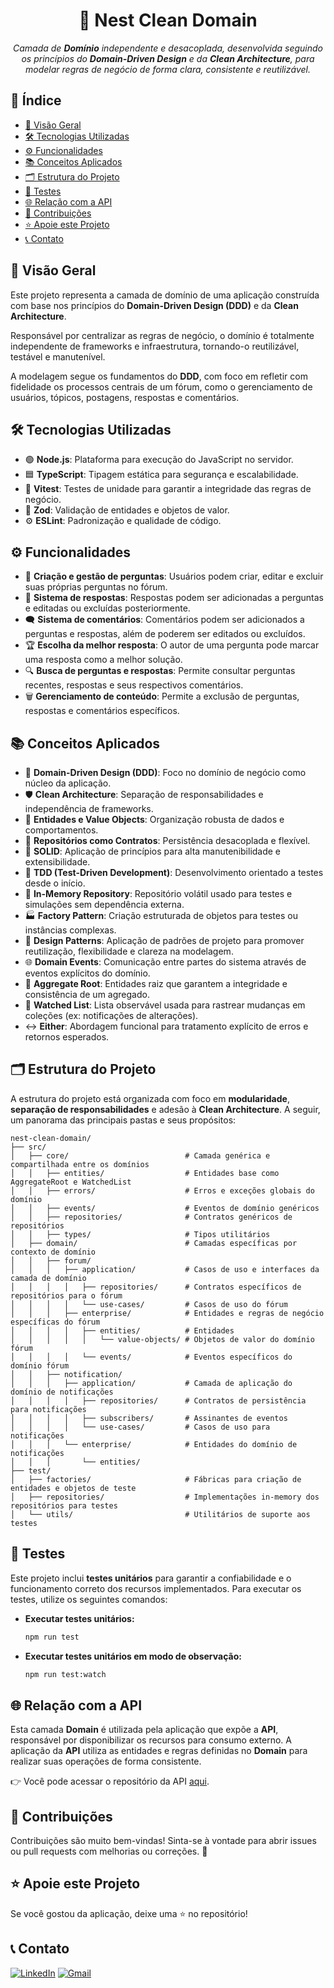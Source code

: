 <h1 align="center">🧩 Nest Clean Domain</h1>

<p align="center"><i>Camada de <b>Domínio</b> independente e desacoplada, desenvolvida seguindo os princípios do <b>Domain-Driven Design</b> e da <b>Clean Architecture</b>, para modelar regras de negócio de forma clara, consistente e reutilizável.</i></p>

## 📑 Índice

- [📖 Visão Geral](#-visão-geral)
- [🛠️ Tecnologias Utilizadas](#️-tecnologias-utilizadas)
- [⚙️ Funcionalidades](#️-funcionalidades)
- [📚 Conceitos Aplicados](#-conceitos-aplicados)
- [🗂️ Estrutura do Projeto](#️-estrutura-do-projeto)
- [🧪 Testes](#-testes)
- [🌐 Relação com a API](#-relação-com-a-api)
- [🤝 Contribuições](#-contribuições)
- [⭐ Apoie este Projeto](#-apoie-este-projeto)
- [📞 Contato](#-contato)

## 📖 Visão Geral

Este projeto representa a camada de domínio de uma aplicação construída com base nos princípios do **Domain-Driven Design (DDD)** e da **Clean Architecture**.

Responsável por centralizar as regras de negócio, o domínio é totalmente independente de frameworks e infraestrutura, tornando-o reutilizável, testável e manutenível.

A modelagem segue os fundamentos do **DDD**, com foco em refletir com fidelidade os processos centrais de um fórum, como o gerenciamento de usuários, tópicos, postagens, respostas e comentários.

## 🛠️ Tecnologias Utilizadas

- 🟢 **Node.js**: Plataforma para execução do JavaScript no servidor.
- 🟦 **TypeScript**: Tipagem estática para segurança e escalabilidade.
- 🧪 **Vitest**: Testes de unidade para garantir a integridade das regras de negócio.
- 🧩 **Zod**: Validação de entidades e objetos de valor.
- ⚙️ **ESLint**: Padronização e qualidade de código.

## ⚙️ Funcionalidades

- 📝 **Criação e gestão de perguntas**: Usuários podem criar, editar e excluir suas próprias perguntas no fórum.
- 💬 **Sistema de respostas**: Respostas podem ser adicionadas a perguntas e editadas ou excluídas posteriormente.
- 🗨️ **Sistema de comentários**: Comentários podem ser adicionados a perguntas e respostas, além de poderem ser editados ou excluídos.
- 🏆 **Escolha da melhor resposta**: O autor de uma pergunta pode marcar uma resposta como a melhor solução.
- 🔍 **Busca de perguntas e respostas**: Permite consultar perguntas recentes, respostas e seus respectivos comentários.
- 🗑️ **Gerenciamento de conteúdo**: Permite a exclusão de perguntas, respostas e comentários específicos.

## 📚 Conceitos Aplicados

- 🧩 **Domain-Driven Design (DDD)**: Foco no domínio de negócio como núcleo da aplicação.
- 🛡️ **Clean Architecture**: Separação de responsabilidades e independência de frameworks.
- 🧱 **Entidades e Value Objects**: Organização robusta de dados e comportamentos.
- 🧩 **Repositórios como Contratos**: Persistência desacoplada e flexível.
- 🧹 **SOLID**: Aplicação de princípios para alta manutenibilidade e extensibilidade.
- 🧪 **TDD (Test-Driven Development)**: Desenvolvimento orientado a testes desde o início.
- 🔄 **In-Memory Repository**: Repositório volátil usado para testes e simulações sem dependência externa.
- 🏭 **Factory Pattern**: Criação estruturada de objetos para testes ou instâncias complexas.
- 🧠 **Design Patterns**: Aplicação de padrões de projeto para promover reutilização, flexibilidade e clareza na modelagem.
- 🌐 **Domain Events**: Comunicação entre partes do sistema através de eventos explícitos do domínio.
- 🔗 **Aggregate Root**: Entidades raiz que garantem a integridade e consistência de um agregado.
- 📜 **Watched List**: Lista observável usada para rastrear mudanças em coleções (ex: notificações de alterações).
- ↔️ **Either**: Abordagem funcional para tratamento explícito de erros e retornos esperados.

## 🗂️ Estrutura do Projeto

A estrutura do projeto está organizada com foco em **modularidade**, **separação de responsabilidades** e adesão à **Clean Architecture**. A seguir, um panorama das principais pastas e seus propósitos:

```plaintext
nest-clean-domain/
├── src/
│   ├── core/                          # Camada genérica e compartilhada entre os domínios
│   │   ├── entities/                  # Entidades base como AggregateRoot e WatchedList
│   │   ├── errors/                    # Erros e exceções globais do domínio
│   │   ├── events/                    # Eventos de domínio genéricos
│   │   ├── repositories/              # Contratos genéricos de repositórios
│   │   ├── types/                     # Tipos utilitários
│   ├── domain/                        # Camadas específicas por contexto de domínio
│   │   ├── forum/
│   │   │   ├── application/           # Casos de uso e interfaces da camada de domínio
│   │   │   │   ├── repositories/      # Contratos específicos de repositórios para o fórum
│   │   │   │   └── use-cases/         # Casos de uso do fórum
│   │   │   ├── enterprise/            # Entidades e regras de negócio específicas do fórum
│   │   │   │   ├── entities/          # Entidades
│   │   │   │   │   └── value-objects/ # Objetos de valor do domínio fórum
│   │   │   │   └── events/            # Eventos específicos do domínio fórum
│   │   ├── notification/
│   │   │   ├── application/           # Camada de aplicação do domínio de notificações
│   │   │   │   ├── repositories/      # Contratos de persistência para notificações
│   │   │   │   ├── subscribers/       # Assinantes de eventos
│   │   │   │   └── use-cases/         # Casos de uso para notificações
│   │   │   └── enterprise/            # Entidades do domínio de notificações
│   │   │       └── entities/
├── test/
│   ├── factories/                     # Fábricas para criação de entidades e objetos de teste
│   ├── repositories/                  # Implementações in-memory dos repositórios para testes
│   └── utils/                         # Utilitários de suporte aos testes
```

## 🧪 Testes

Este projeto inclui **testes unitários** para garantir a confiabilidade e o funcionamento correto dos recursos implementados. Para executar os testes, utilize os seguintes comandos:

- **Executar testes unitários:**

  ```bash
  npm run test
  ```

- **Executar testes unitários em modo de observação:**

  ```bash
  npm run test:watch
  ```

## 🌐 Relação com a API

Esta camada **Domain** é utilizada pela aplicação que expõe a **API**, responsável por disponibilizar os recursos para consumo externo.
A aplicação da **API** utiliza as entidades e regras definidas no **Domain** para realizar suas operações de forma consistente.

👉 Você pode acessar o repositório da API [aqui](https://github.com/joschonarth/nest-clean-api).

## 🤝 Contribuições

Contribuições são muito bem-vindas! Sinta-se à vontade para abrir issues ou pull requests com melhorias ou correções. 🚀

## ⭐ Apoie este Projeto

Se você gostou da aplicação, deixe uma ⭐ no repositório!

## 📞 Contato

[![LinkedIn](https://img.shields.io/badge/LinkedIn-0077B5?style=for-the-badge&logo=linkedin&logoColor=white)](https://www.linkedin.com/in/joschonarth/)
[![Gmail](https://img.shields.io/badge/Gmail-D14836?style=for-the-badge&logo=gmail&logoColor=white)](mailto:joschonarth@gmail.com)
